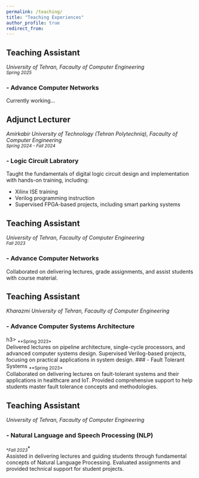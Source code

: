```yaml
---
permalink: /teaching/
title: "Teaching Experiences"
author_profile: true
redirect_from: 
---
```

## Teaching Assistant
*University of Tehran, Facaulty of Computer Engineering*<br>
<sub>*Spring 2025*</sub>
### - Advance Computer Networks<br>
Currently working...

## Adjunct Lecturer
*Amirkabir University of Technology (Tehran Polytechniq), Facaulty of Computer Engineering*<br>
<sub>*Spring 2024 - Fall 2024*</sub>
### - Logic Circuit Labratory<br> 
Taught the fundamentals of digital logic circuit design and implementation with hands-on training, including:<br>
- Xilinx ISE training
- Verilog programming instruction
- Supervised FPGA-based projects, including smart parking systems

## Teaching Assistant
*University of Tehran, Facaulty of Computer Engineering*<br>
<sub>*Fall 2023*</sub>
### - Advance Computer Networks
Collaborated on delivering lectures, grade assignments, and assist students with course material.

## Teaching Assistant
*Kharazmi University of Tehran, Facaulty of Computer Engineering*
<h3>- Advance Computer Systems Architecture</h3>h3>
<sub>**Spring 2023*</sub><br>
Delivered lectures on pipeline architecture, single-cycle processors, and advanced computer systems design. Supervised Verilog-based projects, focusing on practical applications in system design.
### - Fault Tolerant Systems
<sub>**Spring 2023*</sub><br>
Collaborated on delivering lectures on fault-tolerant systems and their applications in healthcare and IoT. Provided comprehensive support to help students master fault tolerance concepts and methodologies.

## Teaching Assistant
*University of Tehran, Facaulty of Computer Engineering*
### - Natural Language and Speech Processing (NLP)
<sub>**Fall 2023*</sub>*<br>
Assisted in delivering lectures and guiding students through fundamental concepts of Natural Language Processing. Evaluated assignments and provided technical support for student projects.

